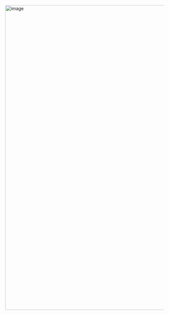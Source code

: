 <img width="1902" height="969" alt="image" src="https://github.com/user-attachments/assets/f5cd7fe6-7f13-4ee1-8dbc-5928b55bf16d" />
